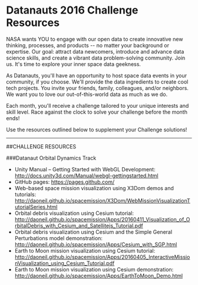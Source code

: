 # Datanauts 2016 Challenge Resources


NASA wants YOU to engage with our open data to create innovative new thinking, processes, and products -- no matter your background or expertise. Our goal: attract data newcomers, introduce and advance data science skills, and create a vibrant data problem-solving community. Join us. It's time to explore your inner space data geekness.

As Datanauts, you'll have an opportunity to host space data events in your community, if you choose. We'll provide the data ingredients to create cool tech projects. You invite your friends, family, colleagues, and/or neighbors. We want you to love our out-of-this-world data as much as we do.

Each month, you'll receive a challenge tailored to your unique interests and skill level. Race against the clock to solve your challenge before the month ends!

Use the resources outlined below to supplement your Challenge solutions!

***
##CHALLENGE RESOURCES

###Datanaut Orbital Dynamics Track
*	Unity Manual – Getting Started with WebGL Development: http://docs.unity3d.com/Manual/webgl-gettingstarted.html
* GitHub pages: https://pages.github.com/
* Web-based space mission visualization using X3Dom demos and tutorials: http://daoneil.github.io/spacemission/X3Dom/WebMissionVisualizationTutorialSeries.html
* Orbital debris visualization using Cesium tutorial: http://daoneil.github.io/spacemission/Apps/20160411_Visualization_of_OrbitalDebris_with_Cesium_and_Satellitejs_Tutorial.pdf
* Orbital debris visualization using Cesium and the Simple General Perturbations model demonstration: http://daoneil.github.io/spacemission/Apps/Cesium_with_SGP.html
* Earth to Moon mission visualization using Cesium tutorial: http://daoneil.github.io/spacemission/Apps/20160405_InteractiveMissionVisualization_using_Cesium_Tutorial.pdf
* Earth to Moon mission visualization using Cesium demonstration: http://daoneil.github.io/spacemission/Apps/EarthToMoon_Demo.html
